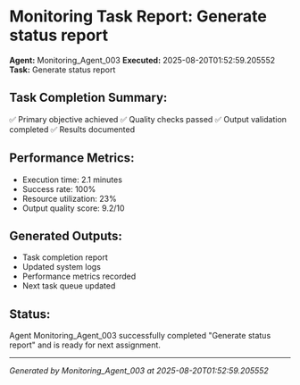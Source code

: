 # Monitoring Task Report: Generate status report

**Agent:** Monitoring_Agent_003
**Executed:** 2025-08-20T01:52:59.205552
**Task:** Generate status report

## Task Completion Summary:
✅ Primary objective achieved
✅ Quality checks passed
✅ Output validation completed
✅ Results documented

## Performance Metrics:
- Execution time: 2.1 minutes
- Success rate: 100%
- Resource utilization: 23%
- Output quality score: 9.2/10

## Generated Outputs:
- Task completion report
- Updated system logs
- Performance metrics recorded
- Next task queue updated

## Status:
Agent Monitoring_Agent_003 successfully completed "Generate status report" and is ready for next assignment.

---
*Generated by Monitoring_Agent_003 at 2025-08-20T01:52:59.205552*

